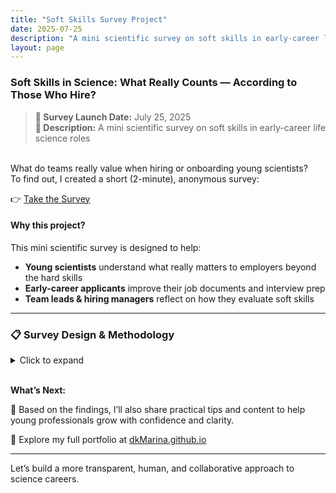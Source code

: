 ```yaml
---
title: "Soft Skills Survey Project"
date: 2025-07-25
description: "A mini scientific survey on soft skills in early-career life science roles"
layout: page
---
```


### Soft Skills in Science: What Really Counts — According to Those Who Hire?
> **📅 Survey Launch Date:** July 25, 2025  
> **📄 Description:** A mini scientific survey on soft skills in early-career life science roles
> 
<br>
What do teams really value when hiring or onboarding young scientists?  <br>
To find out, I created a short (2-minute), anonymous survey:

👉 [Take the Survey](https://lnkd.in/dCs4Bej8)

#### Why this project?

This mini scientific survey is designed to help:

- **Young scientists** understand what really matters to employers beyond the hard skills
- **Early-career applicants** improve their job documents and interview prep
- **Team leads & hiring managers** reflect on how they evaluate soft skills
  

---
### 📋 Survey Design & Methodology 

<details>
<summary> Click to expand</summary>
<br>
  
**Goal:**  
The survey was created to gather information on which soft skills and personal qualities are most valued by professionals in the life sciences field when hiring or collaborating with early-career specialists.

**Audience:**  
The survey targets team leads, hiring managers, and talent acquisition professionals primarily within the life sciences sector.

**Method:**  
The survey is a brief, anonymous online questionnaire, hosted on Google Forms, and designed for quick completion. It combines quantitative ranking questions and qualitative open-ended prompts to capture both prioritized soft skills and deeper insights from respondents. Additional questions classify participants by their professional background to contextualize the results.

The survey is being shared via professional networks, social media platforms, and personal outreach to relevant contacts in the life sciences field. Once responses are collected, the data will be analyzed statistically and visualized to highlight key patterns and insights.

📊 The results will be published openly — both here and on my [LinkedIn](https://www.linkedin.com/in/maryna-aumayr-71110b93/) — to support greater transparency in the hiring process and help early-career scientists better understand what truly matters to employers.

</details>
<br>

**What’s Next:**  

📌 Based on the findings, I’ll also share practical tips and content to help young professionals grow with confidence and clarity.

🔗  Explore my full portfolio at [dkMarina.github.io](https://dkMarina.github.io)

---

Let’s build a more transparent, human, and collaborative approach to science careers.

